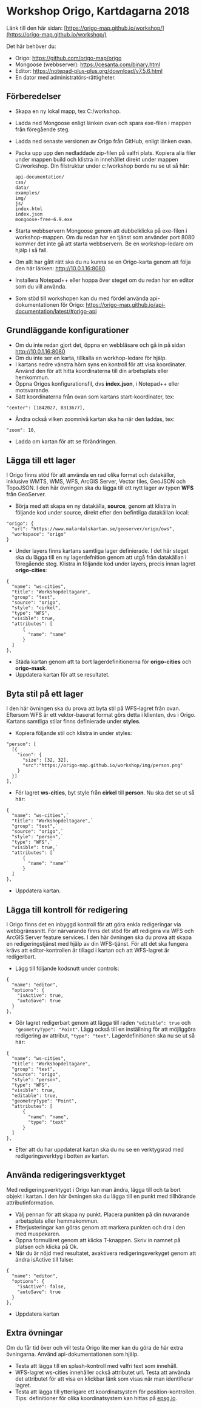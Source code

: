# Workshop Origo, Kartdagarna 2018

Länk till den här sidan: [https://origo-map.github.io/workshop/](https://origo-map.github.io/workshop/)

Det här behöver du:

- Origo: <https://github.com/origo-map/origo>
- Mongoose (webbserver): <https://cesanta.com/binary.html>
- Editor: <https://notepad-plus-plus.org/download/v7.5.6.html>
- En dator med administratörs-rättigheter.

## Förberedelser

- Skapa en ny lokal mapp, tex C:/workshop.
- Ladda ned Mongoose enligt länken ovan och spara exe-filen i mappen från föregående steg.
- Ladda ned senaste versionen av Origo från GitHub, enligt länken ovan.
- Packa upp upp den nedladdade zip-filen på valfri plats. Kopiera alla filer under mappen build och klistra in innehållet direkt under mappen C:/workshop. Din filstruktur under c:/workshop borde nu se ut så här:

  ```
  api-documentation/
  css/
  data/
  examples/
  img/
  js/
  index.html
  index.json
  mongoose-free-6.9.exe
  ```

- Starta webbservern Mongoose genom att dubbelklicka på exe-filen i workshop-mappen. Om du redan har en tjänst som använder port 8080 kommer det inte gå att starta webbservern. Be en workshop-ledare om hjälp i så fall.
- Om allt har gått rätt ska du nu kunna se en Origo-karta genom att följa den här länken: <http://10.0.1.16:8080>.
- Installera Notepad++ eller hoppa över steget om du redan har en editor som du vill använda.
- Som stöd till workshopen kan du med fördel använda api-dokumentationen för Origo: <https://origo-map.github.io/api-documentation/latest/#origo-api>

## Grundläggande konfigurationer

- Om du inte redan gjort det, öppna en webbläsare och gå in på sidan <http://10.0.1.16:8080>
- Om du inte ser en karta, tillkalla en workhop-ledare för hjälp.
- I kartans nedre vänstra hörn syns en kontroll för att visa koordinater. Använd den för att hitta koordinaterna till din arbetsplats eller hemkommun.
- Öppna Origos konfigurationsfil, dvs **index.json**, i Notepad++ eller motsvarande.
- Sätt koordinaterna från ovan som kartans start-koordinater, tex:

`"center": [1842027, 8313677],`

- Ändra också vilken zoomnivå kartan ska ha när den laddas, tex:

`"zoom": 10,`

- Ladda om kartan för att se förändringen.

## Lägga till ett lager

I Origo finns stöd för att använda en rad olika format och datakällor, inklusive WMTS, WMS, WFS, ArcGIS Server, Vector tiles, GeoJSON och TopoJSON. I den här övningen ska du lägga till ett nytt lager av typen **WFS** från GeoServer.

- Börja med att skapa en ny datakälla, **source**, genom att klistra in följande kod under source, direkt efter den befintliga datakällan local:

```
"origo": {
  "url": "https://www.malardalskartan.se/geoserver/origo/ows",
  "workspace": "origo"
}
```

- Under layers finns kartans samtliga lager definierade. I det här steget ska du lägga till en ny lagerdefnition genom att utgå från datakällan i föregående steg. Klistra in följande kod under layers, precis innan lagret **origo-cities**:

```
{
  "name": "ws-cities",
  "title": "Workshopdeltagare",
  "group": "test",
  "source": "origo",
  "style": "cirkel",
  "type": "WFS",
  "visible": true,
  "attributes": [
      {
        "name": "name"
      }
  ]
},
```

- Städa kartan genom att ta bort lagerdefinitionerna för **origo-cities** och **origo-mask**.
- Uppdatera kartan för att se resultatet.

## Byta stil på ett lager

I den här övningen ska du prova att byta stil på WFS-lagret från ovan. Eftersom WFS är ett vektor-baserat format görs detta i klienten, dvs i Origo. Kartans samtliga stilar finns definierade under **styles**.

- Kopiera följande stil och klistra in under styles:

```
"person": [
  [{
    "icon": {
      "size": [32, 32],
      "src":"https://origo-map.github.io/workshop/img/person.png"
    }
  }]
],
```

- För lagret **ws-cities**, byt style från **cirkel** till **person**. Nu ska det se ut så här:

```
{
  "name": "ws-cities",`
  "title": "Workshopdeltagare",`
  "group": "test",`
  "source": "origo",`
  "style": "person",`
  "type": "WFS",`
  "visible": true,`
  "attributes": [`
      {
        "name": "name"`
      }
  ]
},
```

- Uppdatera kartan.

## Lägga till kontroll för redigering

I Origo finns det en inbyggd kontroll för att göra enkla redigeringar via webbgränssnitt. För närvarande finns det stöd för att redigera via WFS och ArcGIS Server feature services. I den här övningen ska du prova att skapa en redigeringstjänst med hjälp av din WFS-tjänst. För att det ska fungera krävs att editor-kontrollen är tillagd i kartan och att WFS-lagret är redigerbart.

- Lägg till följande kodsnutt under controls:

```
{
  "name": "editor",
  "options": {
    "isActive": true,
    "autoSave": true
  }
},
```

- Gör lagret redigerbart genom att lägga till raden `"editable": true` och `"geometryType": "Point"`. Lägg också till en inställning för att möjliggöra redigering av attribut, `"type": "text"`. Lagerdefinitionen ska nu se ut så här:

```
{
  "name": "ws-cities",
  "title": "Workshopdeltagare",
  "group": "test",
  "source": "origo",
  "style": "person",
  "type": "WFS",
  "visible": true,
  "editable": true,
  "geometryType": "Point",  
  "attributes": [
      {
        "name": "name",
        "type": "text"
      }
  ]
},
```


* Efter att du har uppdaterat kartan ska du nu se en verktygsrad med redigeringsverktyg i botten av kartan.

## Använda redigeringsverktyget

Med redigeringsverktyget i Origo kan man ändra, lägga till och ta bort objekt i kartan. I den här övningen ska du lägga till en punkt med tillhörande attributinformation.

- Välj pennan för att skapa ny punkt. Placera punkten på din nuvarande arbetsplats eller hemmakommun.
- Efterjusteringar kan göras genom att markera punkten och dra i den med muspekaren.
- Öppna formuläret genom att klicka T-knappen. Skriv in namnet på platsen och klicka på Ok.
- När du är nöjd med resultatet, avaktivera redigeringsverkyget genom att ändra isActive till false:

```
{
  "name": "editor",
  "options": {
    "isActive": false,
    "autoSave": true
  }
},
```

- Uppdatera kartan

## Extra övningar
Om du får tid över och vill testa Origo lite mer kan du göra de här extra övningarna. Använd api-dokumentationen som hjälp.

* Testa att lägga till en splash-kontroll med valfri text som innehåll.
* WFS-lagret ws-cities innehåller också attributet url. Testa att använda det attributet för att visa en klickbar länk som visas när man identifierar lagret.
* Testa att lägga till ytterligare ett koordinatsystem för position-kontrollen. Tips: definitioner för olika koordinatsystem kan hittas på [epsg.io](http://epsg.io/).
